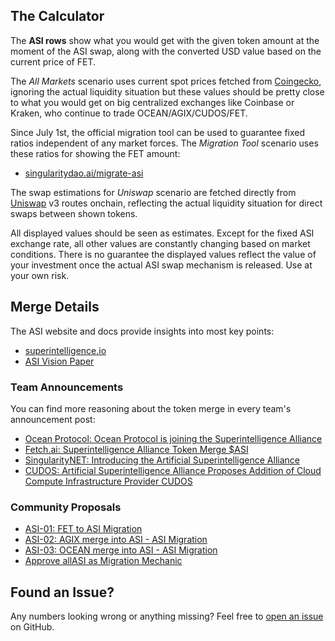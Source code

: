 ## The Calculator

The **ASI rows** show what you would get with the given token amount at the moment of the ASI swap, along with the converted USD value based on the current price of FET.

The _All Markets_ scenario uses current spot prices fetched from [Coingecko](https://coingecko.com), ignoring the actual liquidity situation but these values should be pretty close to what you would get on big centralized exchanges like Coinbase or Kraken, who continue to trade OCEAN/AGIX/CUDOS/FET.

Since July 1st, the official migration tool can be used to guarantee fixed ratios independent of any market forces. The _Migration Tool_ scenario uses these ratios for showing the FET amount:

- [singularitydao.ai/migrate-asi](https://singularitydao.ai/migrate-asi)

The swap estimations for _Uniswap_ scenario are fetched directly from [Uniswap](https://uniswap.org) v3 routes onchain, reflecting the actual liquidity situation for direct swaps between shown tokens.

All displayed values should be seen as estimates. Except for the fixed ASI exchange rate, all other values are constantly changing based on market conditions. There is no guarantee the displayed values reflect the value of your investment once the actual ASI swap mechanism is released. Use at your own risk.

## Merge Details

The ASI website and docs provide insights into most key points:

- [superintelligence.io](https://www.superintelligence.io)
- [ASI Vision Paper](https://docs.superintelligence.io/artificial-superintelligence-alliance/artificial-superintelligence-asi-alliance-vision-paper)

### Team Announcements

You can find more reasoning about the token merge in every team's announcement post:

- [Ocean Protocol: Ocean Protocol is joining the Superintelligence Alliance](https://blog.oceanprotocol.com/ocean-protocol-is-joining-the-superintelligence-alliance-767c82693f24)
- [Fetch.ai: Superintelligence Alliance Token Merge $ASI](https://fetch.ai/blog/superintelligence-alliance-token-merge-asi)
- [SingularityNET: Introducing the Artificial Superintelligence Alliance](https://blog.singularitynet.io/introducing-the-artificial-superintelligence-alliance-40a4dea01e62)
- [CUDOS: Artificial Superintelligence Alliance Proposes Addition of Cloud Compute Infrastructure Provider CUDOS](https://www.cudos.org/blog/artificial-superintelligence-alliance-proposes-addition-of-cloud-compute)

### Community Proposals

- [ASI-01: FET to ASI Migration](https://www.mintscan.io/fetchai/proposals/26)
- [ASI-02: AGIX merge into ASI - ASI Migration](https://www.mintscan.io/fetchai/proposals/27)
- [ASI-03: OCEAN merge into ASI - ASI Migration](https://www.mintscan.io/fetchai/proposals/28)
- [Approve allASI as Migration Mechanic](https://www.mintscan.io/osmosis/proposals/810)

## Found an Issue?

Any numbers looking wrong or anything missing? Feel free to [open an issue](https://github.com/kremalicious/asi-calculator/issues) on GitHub.
